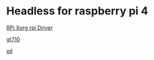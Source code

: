 # Headless for raspberry pi 4

[RPi Xorg rpi Driver](https://elinux.org/RPi_Xorg_rpi_Driver)

[gt710](https://gist.github.com/geerlingguy/9f1510ab028e68b712381520308db2af)


[xd](https://kodi.wiki/view/Archive:Creating_and_using_edid.bin_via_xorg.conf)
